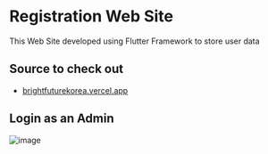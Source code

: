 # Registration Web Site

This Web Site developed using Flutter Framework to store user data

## Source to check out

- [brightfuturekorea.vercel.app](https://brightfuturekorea.vercel.app/)

## Login as an Admin

![image](https://github.com/elbeekk/reg_web_page/assets/121304208/29bb7683-d4c3-4c6b-b659-4e7ab1d411b0)

